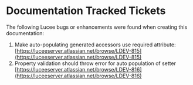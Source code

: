 # Documentation Tracked Tickets

The following Lucee bugs or enhancements were found when creating this documentation:

1. Make auto-populating generated accessors use required attribute: [https://luceeserver.atlassian.net/browse/LDEV-815](https://luceeserver.atlassian.net/browse/LDEV-815)
2. Property validation should throw error for auto population of setter [https://luceeserver.atlassian.net/browse/LDEV-816](https://luceeserver.atlassian.net/browse/LDEV-816)